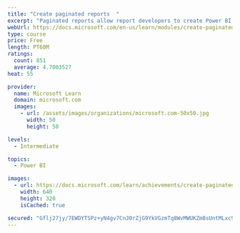 ```yaml
---
title: "Create paginated reports  "
excerpt: "Paginated reports allow report developers to create Power BI artifacts that have tightly controlled rendering requirements. Paginated reports are ideal for creating sales invoices, receipts, purchase orders, and tabular data. This module will teach you how to create reports, add parameters, and work with tables and charts in paginated reports."
webUrl: https://docs.microsoft.com/en-us/learn/modules/create-paginated-reports-power-bi/
type: course
price: Free
length: PT60M
ratings:
  count: 851
  average: 4.7003527
heat: 55

provider:
  name: Microsoft Learn
  domain: microsoft.com
  images:
    - url: /assets/images/organizations/microsoft.com-50x50.jpg
      width: 50
      height: 50

levels:
  - Intermediate

topics:
  - Power BI

images:
  - url: https://docs.microsoft.com/learn/achievements/create-paginated-reports-power-bi-social.png
    width: 640
    height: 320
    isCached: true

secured: "Gflj27jy/7EWDYTSPz+yN4gv7CnJ0rZjG9YkVGzmTq8WvMWUKZmBsUntMLxc9S88DUIftB4t3659ZVAVy/HyJf1p1ZrvQNcdowYoQNowUT1M9c2SapkaeN1fyw71goN2W/STWhMwiyQg/BqWsS5ZHwul0WhNU0sYncfAzSIpIE4sSctj5+HSAb74Ko6rBaRY99K/MD4YJ0T3jY9qFrXiQBBfYMl3Y08neYHDyTcr39cpCTge3U2RQZXf95LqPy7KI7LhsI7A2kqFBl782UfJwsfaWtx/MwiWdOAty4Xr0pEH1PcR9IeqNYqkOLTeZC467cMkwvnPRuw0IiGkPGsON47YR4MpryJxC637biLciEhLwr5H7b66N2kOvzie0G/C+7cpa7vkENAEAQ5G+Kx2mmx0zm7j4dALkvwQ7LK7FQc=;J53ji5RORBDZLtoNJ70B8Q=="
---
```



